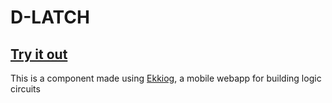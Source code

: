 # D-LATCH

## [Try it out](https://ekkiog.mariusgundersen.net/)

This is a component made using [Ekkiog](https://ekkiog.mariusgundersen.net), a mobile webapp for building logic circuits